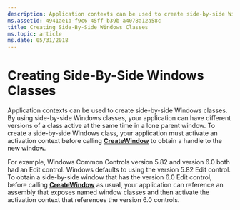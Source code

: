 ```yaml
---
description: Application contexts can be used to create side-by-side Windows classes.
ms.assetid: 4941ae1b-f9c6-45ff-b39b-a4078a12a58c
title: Creating Side-By-Side Windows Classes
ms.topic: article
ms.date: 05/31/2018
---
```


# Creating Side-By-Side Windows Classes

Application contexts can be used to create side-by-side Windows classes. By using side-by-side Windows classes, your application can have different versions of a class active at the same time in a lone parent window. To create a side-by-side Windows class, your application must activate an activation context before calling [**CreateWindow**](/windows/win32/api/winuser/nf-winuser-createwindowa) to obtain a handle to the new window.

For example, Windows Common Controls version 5.82 and version 6.0 both had an Edit control. Windows defaults to using the version 5.82 Edit control. To obtain a side-by-side window that has the version 6.0 Edit control, before calling [**CreateWindow**](/windows/win32/api/winuser/nf-winuser-createwindowa) as usual, your application can reference an assembly that exposes named window classes and then activate the activation context that references the version 6.0 controls.

 

 

